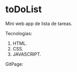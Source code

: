 # toDoList
Mini web app de lista de tareas.

Tecnologias:
 1. HTML.
 2. CSS. 
 3. JAVASCRIPT. 
 
 GitPage: 
